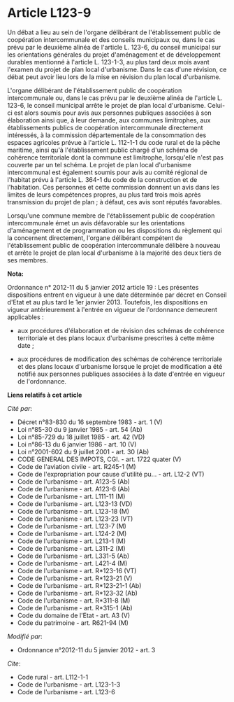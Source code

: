 # Article L123-9

Un débat a lieu au sein de l'organe délibérant de l'établissement public de coopération intercommunale et des conseils
municipaux ou, dans le cas prévu par le deuxième alinéa de l'article L. 123-6, du conseil municipal sur les orientations
générales du projet d'aménagement et de développement durables mentionné à l'article L. 123-1-3, au plus tard deux mois avant
l'examen du projet de plan local d'urbanisme. Dans le cas d'une révision, ce débat peut avoir lieu lors de la mise en
révision du plan local d'urbanisme.

L'organe délibérant de l'établissement public de coopération intercommunale ou, dans le cas prévu par le deuxième alinéa de
l'article L. 123-6, le conseil municipal arrête le projet de plan local d'urbanisme. Celui-ci est alors soumis pour avis aux
personnes publiques associées à son élaboration ainsi que, à leur demande, aux communes limitrophes, aux établissements
publics de coopération intercommunale directement intéressés, à la commission départementale de la consommation des espaces
agricoles prévue à l'article L. 112-1-1 du code rural et de la pêche maritime, ainsi qu'à l'établissement public chargé d'un
schéma de cohérence territoriale dont la commune est limitrophe, lorsqu'elle n'est pas couverte par un tel schéma. Le projet
de plan local d'urbanisme intercommunal est également soumis pour avis au comité régional de l'habitat prévu à l'article L.
364-1 du code de la construction et de l'habitation. Ces personnes et cette commission donnent un avis dans les limites de
leurs compétences propres, au plus tard trois mois après transmission du projet de plan ; à défaut, ces avis sont réputés
favorables. 

Lorsqu'une commune membre de l'établissement public de coopération intercommunale émet un avis défavorable sur les
orientations d'aménagement et de programmation ou les dispositions du règlement qui la concernent directement, l'organe
délibérant compétent de l'établissement public de coopération intercommunale délibère à nouveau et arrête le projet de plan
local d'urbanisme à la majorité des deux tiers de ses membres.

**Nota:**

Ordonnance n° 2012-11 du 5 janvier 2012 article 19 : Les présentes dispositions entrent en vigueur à une date déterminée par
décret en Conseil d'Etat et au plus tard le 1er janvier 2013. Toutefois, les dispositions en vigueur antérieurement à
l'entrée en vigueur de l'ordonnance demeurent applicables :

- aux procédures d'élaboration et de révision des schémas de cohérence territoriale et des plans locaux d'urbanisme
prescrites à cette même date ;

- aux procédures de modification des schémas de cohérence territoriale et des plans locaux d'urbanisme lorsque le projet de
modification a été notifié aux personnes publiques associées à la date d'entrée en vigueur de l'ordonnance.

**Liens relatifs à cet article**

_Cité par_:

  - Décret n°83-830 du 16 septembre 1983 - art. 1 (V)
  - Loi n°85-30 du 9 janvier 1985 - art. 54 (Ab)
  - Loi n°85-729 du 18 juillet 1985 - art. 42 (VD)
  - Loi n°86-13 du 6 janvier 1986 - art. 10 (V)
  - Loi n°2001-602 du 9 juillet 2001 - art. 30 (Ab)
  - CODE GENERAL DES IMPOTS, CGI. - art. 1722 quater (V)
  - Code de l'aviation civile - art. R245-1 (M)
  - Code de l'expropriation pour cause d'utilité pu... - art. L12-2 (VT)
  - Code de l'urbanisme - art. A123-5 (Ab)
  - Code de l'urbanisme - art. A123-6 (Ab)
  - Code de l'urbanisme - art. L111-11 (M)
  - Code de l'urbanisme - art. L123-13 (VD)
  - Code de l'urbanisme - art. L123-18 (M)
  - Code de l'urbanisme - art. L123-23 (VT)
  - Code de l'urbanisme - art. L123-7 (M)
  - Code de l'urbanisme - art. L124-2 (M)
  - Code de l'urbanisme - art. L213-1 (M)
  - Code de l'urbanisme - art. L311-2 (M)
  - Code de l'urbanisme - art. L331-5 (Ab)
  - Code de l'urbanisme - art. L421-4 (M)
  - Code de l'urbanisme - art. R*123-16 (VT)
  - Code de l'urbanisme - art. R*123-21 (V)
  - Code de l'urbanisme - art. R*123-21-1 (Ab)
  - Code de l'urbanisme - art. R*123-32 (Ab)
  - Code de l'urbanisme - art. R*311-8 (M)
  - Code de l'urbanisme - art. R*315-1 (Ab)
  - Code du domaine de l'Etat - art. A3 (V)
  - Code du patrimoine - art. R621-94 (M)

_Modifié par_:

  - Ordonnance n°2012-11 du 5 janvier 2012 - art. 3

_Cite_:

  - Code rural - art. L112-1-1
  - Code de l'urbanisme - art. L123-1-3
  - Code de l'urbanisme - art. L123-6
